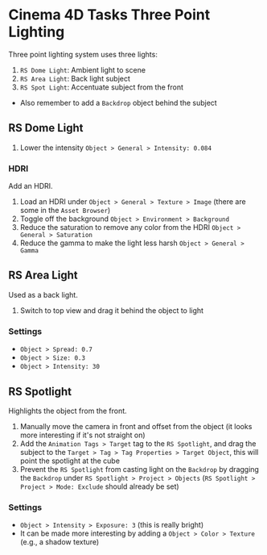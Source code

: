 # Cinema 4D Tasks Three Point Lighting

Three point lighting system uses three lights:

1. `RS Dome Light`: Ambient light to scene
2. `RS Area Light`: Back light subject
3. `RS Spot Light`: Accentuate subject from the front

- Also remember to add a `Backdrop` object behind the subject

## RS Dome Light

1. Lower the intensity `Object > General > Intensity: 0.084`

### HDRI

Add an HDRI.

1. Load an HDRI under `Object > General > Texture > Image` (there are some in the `Asset Browser`)
2. Toggle off the background `Object > Environment > Background`
3. Reduce the saturation to remove any color from the HDRI `Object > General > Saturation`
4. Reduce the gamma to make the light less harsh `Object > General > Gamma`

## RS Area Light

Used as a back light.

1. Switch to top view and drag it behind the object to light

### Settings

- `Object > Spread: 0.7`
- `Object > Size: 0.3`
- `Object > Intensity: 30`

## RS Spotlight

Highlights the object from the front.

1. Manually move the camera in front and offset from the object (it looks more interesting if it's not straight on)
2. Add the `Animation Tags > Target` tag to the `RS Spotlight`, and drag the subject to the `Target > Tag > Tag Properties > Target Object`, this will point the spotlight at the cube
3. Prevent the `RS Spotlight` from casting light on the `Backdrop` by dragging the `Backdrop` under `RS Spotlight > Project > Objects` (`RS Spotlight > Project > Mode: Exclude` should already be set)

### Settings

- `Object > Intensity > Exposure: 3` (this is really bright)
- It can be made more interesting by adding a `Object > Color > Texture` (e.g., a shadow texture)
